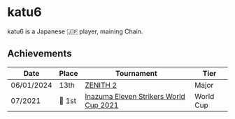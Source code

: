 # katu6

katu6 is a Japanese :jp: player, maining Chain.

## Achievements

| Date | Place | Tournament | Tier |
| - | - | - | - |
| 06/01/2024 | 13th | [ZENITH 2](../../tournaments/misc/zenith2.md) | Major |
| 07/2021 |:1st_place_medal: 1st | [Inazuma Eleven Strikers World Cup 2021](../../tournaments/worldcup21.md) | World Cup |
